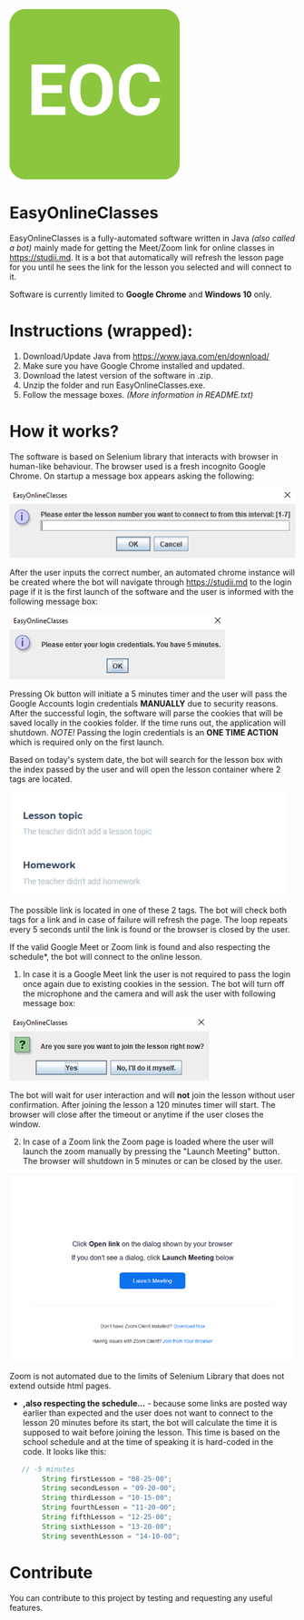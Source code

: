 ![Logo](logo.png)

# EasyOnlineClasses
EasyOnlineClasses is a fully-automated software written in Java *(also called a bot)* mainly made for getting the Meet/Zoom link for online classes in https://studii.md. It is a bot that automatically will refresh the lesson page for you until he sees the link for the 
lesson you selected and will connect to it.

Software is currently limited to **Google Chrome** and **Windows 10** only.

# Instructions (wrapped):
1. Download/Update Java from https://www.java.com/en/download/
2. Make sure you have Google Chrome installed and updated.
3. Download the latest version of the software in .zip.
4. Unzip the folder and run EasyOnlineClasses.exe.
5. Follow the message boxes.
*(More information in README.txt)*

# How it works?
The software is based on Selenium library that interacts with browser in human-like behaviour. The browser used is a fresh incognito Google Chrome.
On startup a message box appears asking the following:

![info1](infobox/info1.PNG)

After the user inputs the correct number, an automated chrome instance will be created where the bot will navigate through https://studii.md to the login page if it is the first launch of the software and the user is informed with the following message box:

![info2](infobox/info2.PNG)

Pressing Ok button will initiate a 5 minutes timer and the user will pass the Google Accounts login credentials **MANUALLY** due to security reasons. After the successful login, the software will parse the cookies that will be saved locally in the cookies folder. If the time runs out, the application will shutdown.
*NOTE!* Passing the login credentials is an **ONE TIME ACTION** which is required only on the first launch.

Based on today's system date, the bot will search for the lesson box with the index passed by the user and will open the lesson container where 2 <span> tags are located.

![info4](infobox/info4.PNG)

The possible link is located in one of these 2 <span> tags. The bot will check both tags for a link and in case of failure will refresh the page. The loop repeats every 5 seconds until the link is found or the browser is closed by the user.
  
If the valid Google Meet or Zoom link is found and also respecting the schedule*, the bot will connect to the online lesson.

1. In case it is a Google Meet link the user is not required to pass the login once again due to existing cookies in the session. The bot will turn off the microphone and the camera and will ask the user with following message box:

![info3](infobox/info3.PNG)

The bot will wait for user interaction and will **not** join the lesson without user confirmation. After joining the lesson a 120 minutes timer will start. The browser will close after the timeout or anytime if the user closes the window.

2. In case of a Zoom link the Zoom page is loaded where the user will launch the zoom manually by pressing the "Launch Meeting" button. The browser will shutdown in 5 minutes or can be closed by the user.

![info5](infobox/info5.png)

Zoom is not automated due to the limits of Selenium Library that does not extend outside html pages.

* **,also respecting the schedule...** - because some links are posted way earlier than expected and the user does not want to connect to the lesson 20 minutes before its start, the bot will calculate the time it is supposed to wait before joining the lesson. This time is based on the school schedule and at the time of speaking it is hard-coded in the code. It looks like this:

```java
   // -5 minutes
        String firstLesson = "08-25-00";
        String secondLesson = "09-20-00";
        String thirdLesson = "10-15-00";
        String fourthLesson = "11-20-00";
        String fifthLesson = "12-25-00";
        String sixthLesson = "13-20-00";
        String seventhLesson = "14-10-00";
```

# Contribute
You can contribute to this project by testing and requesting any useful features.
